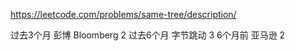 https://leetcode.com/problems/same-tree/description/


过去3个月
彭博 Bloomberg
2
过去6个月
字节跳动
3
6个月前
亚马逊
2
